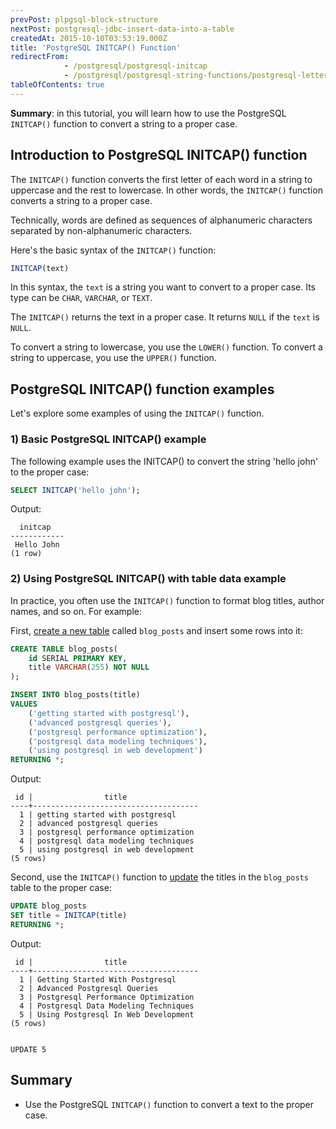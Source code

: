 ```yaml
---
prevPost: plpgsql-block-structure
nextPost: postgresql-jdbc-insert-data-into-a-table
createdAt: 2015-10-10T03:53:19.000Z
title: 'PostgreSQL INITCAP() Function'
redirectFrom:
            - /postgresql/postgresql-initcap 
            - /postgresql/postgresql-string-functions/postgresql-letter-case-functions
tableOfContents: true
---
```



**Summary**: in this tutorial, you will learn how to use the PostgreSQL `INITCAP()` function to convert a string to a proper case.

## Introduction to PostgreSQL INITCAP() function

The `INITCAP()` function converts the first letter of each word in a string to uppercase and the rest to lowercase. In other words, the `INITCAP()` function converts a string to a proper case.

Technically, words are defined as sequences of alphanumeric characters separated by non-alphanumeric characters.

Here's the basic syntax of the `INITCAP()` function:

```sql
INITCAP(text)
```

In this syntax, the `text` is a string you want to convert to a proper case. Its type can be `CHAR`, `VARCHAR`, or `TEXT`.

The `INITCAP()` returns the text in a proper case. It returns `NULL` if the `text` is `NULL`.

To convert a string to lowercase, you use the `LOWER()` function. To convert a string to uppercase, you use the `UPPER()` function.

## PostgreSQL INITCAP() function examples

Let's explore some examples of using the `INITCAP()` function.

### 1) Basic PostgreSQL INITCAP() example

The following example uses the INITCAP() to convert the string 'hello john' to the proper case:

```sql
SELECT INITCAP('hello john');
```

Output:

```
  initcap
------------
 Hello John
(1 row)
```

### 2) Using PostgreSQL INITCAP() with table data example

In practice, you often use the `INITCAP()` function to format blog titles, author names, and so on. For example:

First, [create a new table](/postgresql/postgresql-create-table) called `blog_posts` and insert some rows into it:

```sql
CREATE TABLE blog_posts(
    id SERIAL PRIMARY KEY,
    title VARCHAR(255) NOT NULL
);

INSERT INTO blog_posts(title)
VALUES
    ('getting started with postgresql'),
    ('advanced postgresql queries'),
    ('postgresql performance optimization'),
    ('postgresql data modeling techniques'),
    ('using postgresql in web development')
RETURNING *;
```

Output:

```
 id |                title
----+-------------------------------------
  1 | getting started with postgresql
  2 | advanced postgresql queries
  3 | postgresql performance optimization
  4 | postgresql data modeling techniques
  5 | using postgresql in web development
(5 rows)
```

Second, use the `INITCAP()` function to [update](/postgresql/postgresql-update) the titles in the `blog_posts` table to the proper case:

```sql
UPDATE blog_posts
SET title = INITCAP(title)
RETURNING *;
```

Output:

```
 id |                title
----+-------------------------------------
  1 | Getting Started With Postgresql
  2 | Advanced Postgresql Queries
  3 | Postgresql Performance Optimization
  4 | Postgresql Data Modeling Techniques
  5 | Using Postgresql In Web Development
(5 rows)


UPDATE 5
```

## Summary

- Use the PostgreSQL `INITCAP()` function to convert a text to the proper case.

